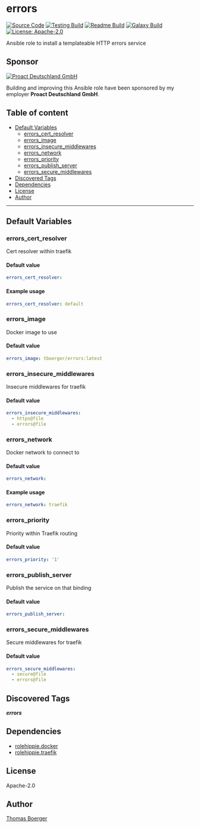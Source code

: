 # errors

[![Source Code](https://img.shields.io/badge/github-source%20code-blue?logo=github&logoColor=white)](https://github.com/rolehippie/errors) [![Testing Build](https://github.com/rolehippie/errors/workflows/testing/badge.svg)](https://github.com/rolehippie/errors/actions?query=workflow%3Atesting) [![Readme Build](https://github.com/rolehippie/errors/workflows/readme/badge.svg)](https://github.com/rolehippie/errors/actions?query=workflow%3Areadme) [![Galaxy Build](https://github.com/rolehippie/errors/workflows/galaxy/badge.svg)](https://github.com/rolehippie/errors/actions?query=workflow%3Agalaxy) [![License: Apache-2.0](https://img.shields.io/github/license/rolehippie/errors)](https://github.com/rolehippie/errors/blob/master/LICENSE)

Ansible role to install a templateable HTTP errors service

## Sponsor

[![Proact Deutschland GmbH](https://proact.eu/wp-content/uploads/2020/03/proact-logo.png)](https://proact.eu)

Building and improving this Ansible role have been sponsored by my employer **Proact Deutschland GmbH**.

## Table of content

- [Default Variables](#default-variables)
  - [errors_cert_resolver](#errors_cert_resolver)
  - [errors_image](#errors_image)
  - [errors_insecure_middlewares](#errors_insecure_middlewares)
  - [errors_network](#errors_network)
  - [errors_priority](#errors_priority)
  - [errors_publish_server](#errors_publish_server)
  - [errors_secure_middlewares](#errors_secure_middlewares)
- [Discovered Tags](#discovered-tags)
- [Dependencies](#dependencies)
- [License](#license)
- [Author](#author)

---

## Default Variables

### errors_cert_resolver

Cert resolver within traefik

#### Default value

```YAML
errors_cert_resolver:
```

#### Example usage

```YAML
errors_cert_resolver: default
```

### errors_image

Docker image to use

#### Default value

```YAML
errors_image: tboerger/errors:latest
```

### errors_insecure_middlewares

Insecure middlewares for traefik

#### Default value

```YAML
errors_insecure_middlewares:
  - https@file
  - errors@file
```

### errors_network

Docker network to connect to

#### Default value

```YAML
errors_network:
```

#### Example usage

```YAML
errors_network: traefik
```

### errors_priority

Priority within Traefik routing

#### Default value

```YAML
errors_priority: '1'
```

### errors_publish_server

Publish the service on that binding

#### Default value

```YAML
errors_publish_server:
```

### errors_secure_middlewares

Secure middlewares for traefik

#### Default value

```YAML
errors_secure_middlewares:
  - secure@file
  - errors@file
```

## Discovered Tags

**_errors_**


## Dependencies

- [rolehippie.docker](https://github.com/rolehippie/docker)
- [rolehippie.traefik](https://github.com/rolehippie/traefik)

## License

Apache-2.0

## Author

[Thomas Boerger](https://github.com/tboerger)
